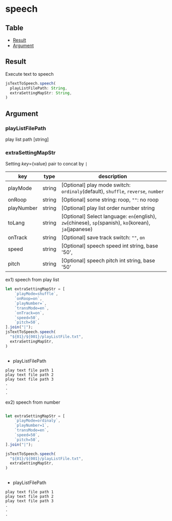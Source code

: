 # speech

Table
-----------------

* [Result](#result)
* [Argument](#argument)


## Result

Execute text to speech


```js.js
jsTextToSpeech.speech(  
  playListFilePath: String,    
  extraSettingMapStr: String,  
)

```

## Argument

### playListFilePath

play list path [string]

### extraSettingMapStr

Setting ${key}=${value} pair to concat by `|`

| key | type | description |
| -------- | -------- | -------- |
| playMode | string | [Optional] play mode switch: `ordinaly`(default), `shuffle`, `reverse`, `number` |
| onRoop | string | [Optional] some string: roop, `""`: no roop |
| playNumber | string | [Optional] play list order number  string |
| toLang | string | [Optional] Select language: `en`(english), `zw`(chinese), `sp`(spanish), `ko`(korean), `ja`(japanese) |
| onTrack | string | [Optional] save track switch: `""`, `on` |
| speed | string | [Optional] speech speed int string, base '50',  |
| pitch | string | [Optional] speech pitch int string, base '50' |


ex1) speech from play list 

```js.js
let extraSettingMapStr = [
	`playMode=shuffle`,
	`onRoop=on`,
	`playNumber=`,
	`transMode=en`,
	`onTrack=on`,
	`speed=50`,
	`pitch=50`,
].join("|");
jsTextToSpeech.speech(  
  "${01}/${001}/playListFile.txt",    
  extraSettingMapStr,  
)
  
```

- playListFilePath

```
play text file path 1
play text file path 2
play text file path 3
.
.
.
```

ex2) speech from number


```js.js

let extraSettingMapStr = [
	`playMode=ordinaly`,
	`playNumber=1`,
	`transMode=en`,
	`speed=50`,
	`pitch=50`,
].join("|");

jsTextToSpeech.speech(  
  "${01}/${001}/playListFile.txt",    
  extraSettingMapStr,  
)
  
```

- playListFilePath

```
play text file path 1
play text file path 2
play text file path 3
.
.
.
```
